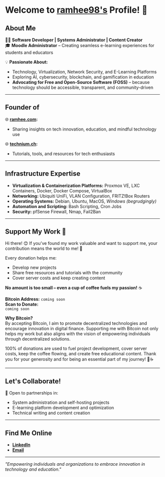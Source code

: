 # Welcome to [ramhee98's](https://github.com/ramhee98) Profile! 👋  

## About Me  
👨‍💻 **Software Developer | Systems Administrator | Content Creator**  
🎓 **Moodle Administrator** – Creating seamless e-learning experiences for students and educators  

💡 **Passionate About:**  
- Technology, Virtualization, Network Security, and E-Learning Platforms  
- Exploring AI, cybersecurity, blockchain, and gamification in education  
- **Advocating for Free and Open-Source Software (FOSS)** – because technology should be accessible, transparent, and community-driven  

---

## Founder of  
🌐 **[ramhee.com](https://ramhee.com):**  
- Sharing insights on tech innovation, education, and mindful technology use  

🌐 **[technium.ch](https://technium.ch):**  
- Tutorials, tools, and resources for tech enthusiasts  

---

## Infrastructure Expertise
- **Virtualization & Containerization Platforms:** Proxmox VE, LXC Containers, Docker, Docker Compose, VirtualBox
- **Networking:** Ubiquiti UniFi, VLAN Configuration, FRITZ!Box Routers
- **Operating Systems:** Debian, Ubuntu, MacOS, *Windows (begrudgingly)*
- **Automation and Scripting:** Bash Scripting, Cron Jobs
- **Security:** pfSense Firewall, Nmap, Fail2Ban

---

## Support My Work 💛  
Hi there! 😊 If you’ve found my work valuable and want to support me, your contribution means the world to me! 🌟  

Every donation helps me:  
- Develop new projects  
- Share free resources and tutorials with the community  
- Cover server costs and keep creating content  

**No amount is too small – even a cup of coffee fuels my passion!** ☕  

**Bitcoin Address:** `coming soon`  
**Scan to Donate:**  
`coming soon`  

**Why Bitcoin?**  
By accepting Bitcoin, I aim to promote decentralized technologies and encourage innovation in digital finance. Supporting me with Bitcoin not only helps my work but also aligns with the vision of empowering individuals through decentralized solutions.  

100% of donations are used to fuel project development, cover server costs, keep the coffee flowing, and create free educational content. Thank you for your generosity and for being an essential part of my journey! 🙌☕ 


---

## Let's Collaborate!  
🤝 Open to partnerships in:  
- System administration and self-hosting projects  
- E-learning platform development and optimization  
- Technical writing and content creation  

---

## Find Me Online  
- [**LinkedIn**](https://www.linkedin.com/in/ramonheeb/)
- [**Email**](https://ramhee.ch/contact)

---

*"Empowering individuals and organizations to embrace innovation in technology and education."*
